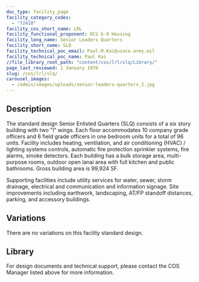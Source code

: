 ```yaml
---
doc_type: facility_page
facility_category_codes:
  - "72410"
facility_cos_short_name: LRL
facility_functional_proponent: DCS G-9 Housing
facility_long_name: Senior Leaders Quarters
facility_short_name: SLQ
facility_technical_poc_email: Paul.M.Kai@usace.army.mil
facility_technical_poc_name: Paul Kai
//file_library_root_path: "content/cos/lrl/slq/Library/"
page_last_reviewed: 1 January 1970
slug: /cos/lrl/slq/
carousel_images:
  - /admin/images/uploads/senior-leaders-quarters_2.jpg
---
```


## Description

The standard design Senior Enlisted Quarters (SLQ) consists of a six story building with two "l" wings. Each floor accommodates 10 company grade officers and 6 field grade officers in one bedroom units for a total of 96 units. Facility includes heating, ventilation, and air conditioning (HVAC) / lighting systems controls, automatic fire protection sprinkler systems, fire alarms, smoke detectors. Each building has a bulk storage area, multi-purpose rooms, outdoor open lanai area with full kitchen and public bathrooms. Gross building area is 99,924 SF.

Supporting facilities include utility services for water, sewer, storm drainage, electrical and communication and information signage. Site improvements including earthwork, landscaping, AT/FP standoff distances, parking, and accessory buildings.

## Variations

There are no variations on this facility standard design.

## Library
For design documents and technical support, please contact the COS Manager listed above for more information.